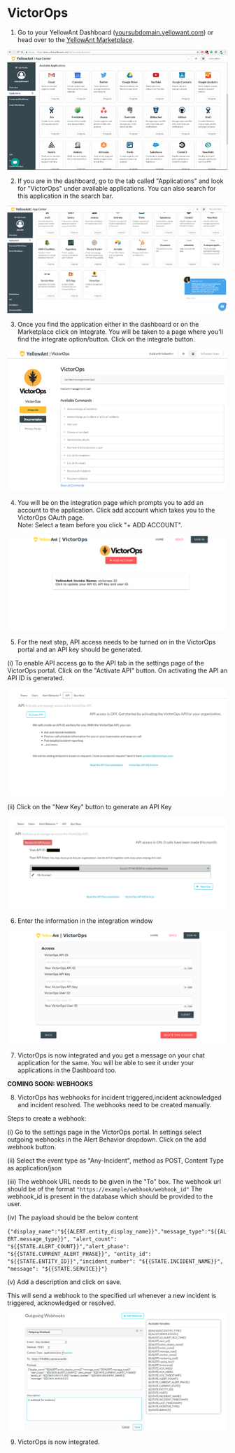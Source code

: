 # VictorOps

1. Go to your YellowAnt Dashboard \([yoursubdomain.yellowant.com](https://github.com/yellowanthq/yellowant-help-center/tree/bdad19066023aa6a8b667a1d6f05b72945b49759/yoursubdomain.yellowant.com)\) or head over to the [YellowAnt Marketplace](https://www.yellowant.com/marketplace).

![YellowAnt Dashboard - Available Applications Panel](../../.gitbook/assets/image%20%2868%29.png)

2. If you are in the dashboard, go to the tab called "Applications" and look for "VictorOps" under available applications. You can also search for this application in the search bar.

![](../../.gitbook/assets/image%20%2847%29.png)

3. Once you find the application either in the dashboard or on the Marketplace click on Integrate. You will be taken to a page where you'll find the integrate option/button. Click on the integrate button.

![](../../.gitbook/assets/image%20%28121%29.png)

4. You will be on the integration page which prompts you to add an account to the application. Click add account which takes you to the VictorOps OAuth page.  
Note: Select a team before you click "+ ADD ACCOUNT".

![](../../.gitbook/assets/image%20%28175%29.png)

5. For the next step, API access needs to be turned on in the VictorOps portal and an API key should be generated. 

\(i\) To enable API access go to the API tab in the settings page of the VictorOps portal. Click on the "Activate API" button. On activating the API an API ID is generated.

![](../../.gitbook/assets/image%20%28161%29.png)

\(ii\)  Click on the "New Key" button to generate an API Key

![](../../.gitbook/assets/image%20%28186%29.png)

6. Enter the information in the integration window

![](../../.gitbook/assets/image%20%28330%29.png)

7. VictorOps is now integrated and you get a message on your chat application for the same. You will be able to see it under your applications in the Dashboard too.

**COMING SOON: WEBHOOKS**

8. VictorOps has webhooks for incident triggered,incident acknowledged and incident resolved. The webhooks need to be created manually.

Steps to create a webhook:

\(i\)  Go to the settings page in the VictorOps portal.  In settings select outgoing webhooks in the Alert Behavior dropdown.  Click on the add webhook button.

\(ii\)  Select the event type as "Any-Incident", method as POST, Content Type as application/json

\(iii\) The webhook URL needs to be given in the "To" box. The webhook url should be of the format `"https://example/webhook/webhook_id"` The webhook\_id is present in the database which should be provided to the user.

\(iv\) The payload should be the below content

`{"display_name":"${{ALERT.entity_display_name}}","message_type":"${{ALERT.message_type}}", "alert_count": "${{STATE.ALERT_COUNT}}","alert_phase": "${{STATE.CURRENT_ALERT_PHASE}}", "entity_id": "${{STATE.ENTITY_ID}}","incident_number": "${{STATE.INCIDENT_NAME}}", "message": "${{STATE.SERVICE}}"}`

\(v\) Add a description and click on save.

This will send a webhook to the specified url whenever a new incident is triggered, acknowledged or resolved.

![](../../.gitbook/assets/image%20%28123%29.png)

9. VictorOps is now integrated. 

